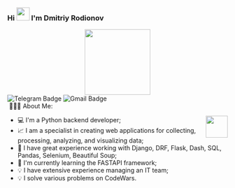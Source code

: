 ### Hi <img src="https://raw.githubusercontent.com/iampavangandhi/iampavangandhi/master/gifs/Hi.gif" width="30"/> I'm Dmitriy Rodionov

<!--
**VerP404/VerP404** is a ✨ _special_ ✨ repository because its `README.md` (this file) appears on your GitHub profile.

Here are some ideas to get you started:

- 🔭 I’m currently working on ...
- 🌱 I’m currently learning ...
- 👯 I’m looking to collaborate on ...
- 🤔 I’m looking for help with ...
- 💬 Ask me about ...
- 📫 How to reach me: ...
- 😄 Pronouns: ...
- ⚡ Fun fact: ...
-->

<div id="header" align="center">
  <img src="https://media.giphy.com/media/UtEd87cLAH789bR5sk/giphy.gif" width="150"/>
</div>
<div id="badges">
  <img src="https://img.shields.io/badge/dmitr_rod-%230095D5.svg?&style=flat-square&logo=telegram&logoColor=white&link=https://t.me/dmitr_rod" alt="Telegram Badge"/>
  <img src="https://img.shields.io/badge/-dmitr.rod@gmail.com-c14438?style=flat-square&logo=Gmail&logoColor=white&link=mailto:dmitr.rod@gmail.com@gmail.com" alt="Gmail Badge"/>
</div>
<img src="https://komarev.com/ghpvc/?username=VerP404&style=flat-square&color=blue" alt=""/>
👨🏻‍💻 About Me:
<p dir="auto"><animated-image data-catalyst="" style="float: right; width: 50px;"><a target="_blank" rel="noopener noreferrer nofollow" href="https://media.giphy.com/media/UtEd87cLAH789bR5sk/giphy.gif" data-target="animated-image.originalLink"><img align="right" src="https://media.giphy.com/media/UtEd87cLAH789bR5sk/giphy.gif" data-canonical-src="https://media.giphy.com/media/KAq5w47R9rmTuvWOWa/giphy.gif" style="width: 50px; max-width: 100%; display: inline-block;" data-target="animated-image.originalImage"></a></animated-image></p> 
<ul>
  <li>💻 I'm a Python backend developer;</li>
  <li>📈 I am a specialist in creating web applications for collecting, processing, analyzing, and visualizing data;</li>
  <li>🔭 I have great experience working with Django, DRF, Flask, Dash, SQL, Pandas, Selenium, Beautiful Soup;</li>
  <li>📖 I'm currently learning the FASTAPI framework;</li>
  <li>💡 I have extensive experience managing an IT team;</li>
  <li>💡 I solve various problems on CodeWars.</li>
</ul>
